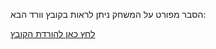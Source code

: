 הסבר מפורט על המשחק ניתן לראות בקובץ וורד הבא:

[לחץ כאן להורדת הקובץ](https://minhaskamal.github.io/DownGit/#/home?url=https://github.com/Yoni491/monogame-client-server/blob/main/ReadMe.docx
)
